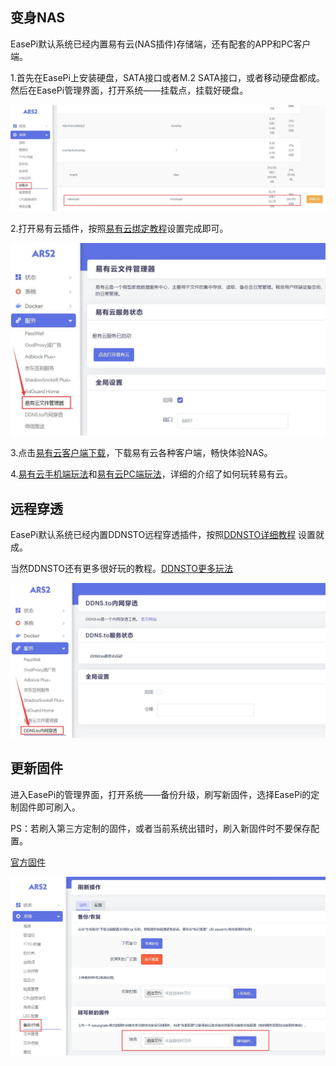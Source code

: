 ## 变身NAS

EasePi默认系统已经内置易有云(NAS插件)存储端，还有配套的APP和PC客户端。

1.首先在EasePi上安装硬盘，SATA接口或者M.2 SATA接口，或者移动硬盘都成。然后在EasePi管理界面，打开系统——挂载点，挂载好硬盘。

![common](./common/common3.jpg)

2.打开易有云插件，按照[易有云绑定教程](https://www.linkease.com/zh/docs/store.html#存储端统一绑定教程)设置完成即可。

![common](./common/common2.jpg)

3.点击[易有云客户端下载](https://www.ddnsto.com/linkease/download/#/)，下载易有云各种客户端，畅快体验NAS。

4.[易有云手机端玩法](https://www.linkease.com/zh/docs/tutorial.html)和[易有云PC端玩法](https://www.linkease.com/zh/docs/pc.html)，详细的介绍了如何玩转易有云。



## 远程穿透

EasePi默认系统已经内置DDNSTO远程穿透插件，按照[DDNSTO详细教程](https://www.ddnsto.com/zh/guide/koolshare_merlin.html) 设置就成。

当然DDNSTO还有更多很好玩的教程。[DDNSTO更多玩法](https://www.ddnsto.com/zh/guide/cloudapp.html)

![common](./common/common1.jpg) 



## 更新固件

进入EasePi的管理界面，打开系统——备份升级，刷写新固件，选择EasePi的定制固件即可刷入。

PS：若刷入第三方定制的固件，或者当前系统出错时，刷入新固件时不要保存配置。

[官方固件](https://firmware.koolshare.cn/binary/ars2/)

![common](./common/common4.jpg)







